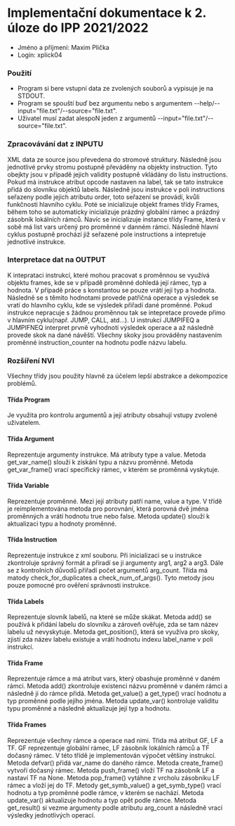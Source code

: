 # Implementační dokumentace k 2. úloze do IPP 2021/2022
* Jméno a příjmení: Maxim Plička
* Login: xplick04

### Použití
* Program si bere vstupní data ze zvolených souborů a vypisuje je na STDOUT.
* Program se spouští buď bez argumentu nebo s argumentem --help/--input="file.txt"/--source="file.txt".
* Uživatel musí zadat alespoN jeden z argumentů --input="file.txt"/--source="file.txt".

### Zpracovávání dat z INPUTU
XML data ze source jsou převedena do stromové struktury. Následně jsou jednotlivé prvky stromu postupně převáděny na
objekty instruction. Tyto obejkty jsou v případě jejich validity postupně vkládány do listu instructions.
Pokud má instrukce atribut opcode nastaven na label, tak se tato instrukce přidá do slovníku objektů labels.
Následně jsou instrukce v poli instructions seřazeny podle jejich atributu order, toto seřazení se provádí, kvůli
funkčnosti hlavního cyklu. Poté se inicializuje objekt frames třídy Frames, během toho se automaticky inicializuje 
prázdný globální rámec a prázdný zásobník lokálních rámců. Navíc se inicializuje instance třídy Frame, která v sobě má list vars určený 
pro proměnné v danném rámci. Následně hlavní cyklus postupně prochází již seřazené pole instructions a intepretuje jednotlivé instrukce.

### Interpretace dat na OUTPUT
K inteprataci instrukcí, které mohou pracovat s proměnnou se využívá objektu frames, kde se v případě proměnné dohledá 
její rámec, typ a hodnota. V případě práce s konstantou se pouze vrátí její typ a hodnota. Následně se s 
těmito hodnotami provede patřičná operace a výsledek se vratí do hlavního cyklu, kde se výsledek přiřadí dané proměnné.
Pokud instrukce nepracuje s žádnou proměnnou tak se intepretace provede přimo v hlavním cyklu(např. JUMP, CALL, atd...).
U instrukcí JUMPIFEQ a JUMPIFNEQ interpret prvně vyhodnotí výsledek operace a až následně provede skok na dané návěští.
Všechny skoky jsou prováděny nastavením proměnné instruction_counter na hodnotu podle názvu labelu. 

### Rozšíření NVI
Všechny třídy jsou použity hlavně za účelem lepší abstrakce a dekompozice problémů. 
#### Třída Program
Je využita pro kontrolu argumentů a její atributy obsahují vstupy zvolené uživatelem.
#### Třída Argument
Reprezentuje argumenty instrukce. Má atributy type a value. Metoda get_var_name() slouží k získání typu a názvu proměnné.
Metoda get_var_frame() vrací specifický rámec, v kterém se proměnná vyskytuje.
#### Třída Variable
Reprezentuje proměnné. Mezi její atributy patří name, value a type. V třídě je reimplementována metoda pro porovnání, která
porovná dvě jména proměnných a vrátí hodnotu true nebo false. Metoda update() slouží k aktualizaci typu a hodnoty proměnné. 
#### Třída Instruction
Reprezentuje instrukce z xml souboru. Při inicializaci se u instrukce zkontroluje správný formát a přiradí se
ji argumenty arg1, arg2 a arg3. Dále se z kontrolních důvodů přiřadí počet argumentů arg_count. Třída má matody check_for_duplicates
a check_num_of_args(). Tyto metody jsou pouze pomocné pro ověření správnosti instrukce.
#### Třída Labels
Reprezentuje slovník labelů, na které se může skákat.
Metoda add() se používá k přidání labelu do slovníku a zároveň ověřuje, zda se tam název labelu už
nevyskytuje. Metoda get_position(), která se využíva pro skoky, zjistí zda název labelu existuje a vrátí hodnotu indexu 
label_name v poli instrukcí.
#### Třída Frame
Reprezentuje rámce a má atribut vars, který obashuje proměnné v daném rámci. Metoda add() zkontroluje existenci
názvu proměnné v daném rámci a následně ji do rámce přidá. Metoda get_value() a get_type() vrací hodnotu a typ proměnné 
podle jejího jména. Metoda update_var() kontroluje validitu typu proměnné a následně aktualizuje její typ a hodnotu.
#### Třída Frames
Reprezentuje všechny rámce a operace nad nimi. Třida má atribut GF, LF a TF. GF reprezentuje globální rámec, LF zásobník
lokálních rámců a TF dočasný rámec. V této třídě je implementován výpočet většiny instrukcí. Metoda defvar() přidá var_name
do daného rámce. Metoda create_frame() vytvoří dočasný rámec. Metoda push_frame() vloží TF na zásobník LF a nastaví TF na None.
Metoda pop_frame() vytáhne z vrcholu zásobníku LF rámec a vloží jej do TF. Metody  get_symb_value() a get_symb_type() 
vrací hodnotu a typ proměnné podle rámce, v kterém se nachází. Metoda update_var() aktualizuje hodnotu a typ opět podle rámce.
Metoda get_result() si vezme argumenty podle atributu arg_count a následně vrací výsledky jednotlivých operací.


